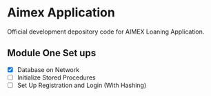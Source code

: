 # Aimex Application

Official development depository code for AIMEX Loaning Application.

## Module One Set ups
- [x] Database on Network
- [ ] Initialize Stored Procedures
- [ ] Set Up Registration and Login (With Hashing)